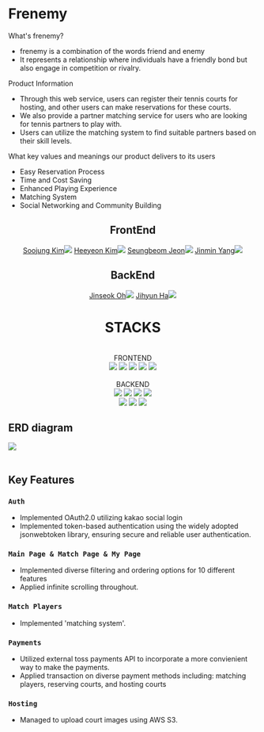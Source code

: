 # Frenemy

What's frenemy? <br/>

- frenemy is a combination of the words friend and enemy
- It represents a relationship where individuals have a friendly bond but also engage in competition or rivalry.

Product Information <br/>

- Through this web service, users can register their tennis courts for hosting, and other users can make reservations for these courts.
- We also provide a partner matching service for users who are looking for tennis partners to play with.
- Users can utilize the matching system to find suitable partners based on their skill levels.

What key values and meanings our product delivers to its users<br/>

- Easy Reservation Process
- Time and Cost Saving
- Enhanced Playing Experience
- Matching System
- Social Networking and Community Building

<div align="center">
  
## FrontEnd

<a href="https://github.com/reveur96">Soojung Kim<img src="https://img.shields.io/badge/GitHub-181717?style=flat-square&logo=GitHub&logoColor=white&link=https://github.com/hongyeollee"/></a>
<a href="https://github.com/patataco">Heeyeon Kim<img src="https://img.shields.io/badge/GitHub-181717?style=flat-square&logo=GitHub&logoColor=white&link=https://github.com/hongyeollee"/></a>
<a href="https://github.com/jeonseungbeom">Seungbeom Jeon<img src="https://img.shields.io/badge/GitHub-181717?style=flat-square&logo=GitHub&logoColor=white&link=https://github.com/hongyeollee"/></a>
<a href="https://github.com/min2oyo">Jinmin Yang<img src="https://img.shields.io/badge/GitHub-181717?style=flat-square&logo=GitHub&logoColor=white&link=https://github.com/hongyeollee"/></a>

## BackEnd

<a href="https://github.com/jinss5">Jinseok Oh<img src="https://img.shields.io/badge/github-181717?style=for-the-badge&logo=github&logoColor=white"></a>
<a href="https://github.com/haaazzi">Jihyun Ha<img src="https://img.shields.io/badge/GitHub-181717?style=flat-square&logo=GitHub&logoColor=white&link=https://github.com/hongyeollee"/></a>

</div>
  
<div align="center"><h1>STACKS</h1></div>
  </br>
<div align="center">FRONTEND</div>
  <div align="center">
  <img src="https://img.shields.io/badge/html5-E34F26?style=for-the-badge&logo=html5&logoColor=white">
    <img src="https://img.shields.io/badge/css-1572B6?style=for-the-badge&logo=css3&logoColor=white">
    <img src="https://img.shields.io/badge/react-61DAFB?style=for-the-badge&logo=react&logoColor=black">
    <img src="https://img.shields.io/badge/javascript-F7DF1E?style=for-the-badge&logo=javascript&logoColor=black">
      <img src="https://img.shields.io/badge/sass-CC6699?style=for-the-badge&logo=sass&logoColor=red">

  </div>
</br>
<div align="center">BACKEND</div>
<div align="center">
  <img src="https://img.shields.io/badge/node.js-339933?style=for-the-badge&logo=Node.js&logoColor=white">
  <img src="https://img.shields.io/badge/javascript-F7DF1E?style=for-the-badge&logo=javascript&logoColor=black"> 
  <img src="https://img.shields.io/badge/express-000000?style=for-the-badge&logo=express&logoColor=white">
  <img src="https://img.shields.io/badge/mysql-4479A1?style=for-the-badge&logo=mysql&logoColor=white"><br/>
  <img src="https://img.shields.io/badge/SQL-FFA500?style=for-the-badge&logo=sql&logoColor=white">
  <img src="https://img.shields.io/badge/AWS-232F3E?style=for-the-badge&logo=amazon-aws&logoColor=white">
  <img src="https://img.shields.io/badge/Docker-2496ED?style=for-the-badge&logo=docker&logoColor=white">
</div>

<h2>ERD diagram</h2>
<img src="https://github.com/jinss5/tennis-host-and-match/assets/62521403/131753de-6ef0-42e2-9b3a-5b7784d8d95c">
</br>
</br>

<h2>Key Features</h2>

### `Auth`

- Implemented OAuth2.0 utilizing kakao social login
- Implemented token-based authentication using the widely adopted jsonwebtoken library, ensuring secure and reliable user authentication.<br/>

### `Main Page & Match Page & My Page`

- Implemented diverse filtering and ordering options for 10 different features
- Applied infinite scrolling throughout.

### `Match Players`

- Implemented 'matching system'.

### `Payments`

- Utilized external toss payments API to incorporate a more convienient way to make the payments.
- Applied transaction on diverse payment methods including: matching players, reserving courts, and hosting courts

### `Hosting`

- Managed to upload court images using AWS S3.
